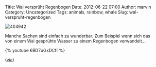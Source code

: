 Title: Wal versprüht Regenbogen
Date: 2012-06-22 07:00
Author: marvin
Category: Uncategorized
Tags: animals, rainbow, whale
Slug: wal-verspruht-regenbogen

![404942]({filename}/images/404942.png)

Manche Sachen sind einfach zu wunderbar. Zum Beispiel wenn sich das von
einem Wal gesprühte Wasser zu einem Regenbogen verwandelt...

{% youtube 6BD7uGxDCfI   %}

([via](http://www.doobybrain.com/2012/06/22/whale-blows-a-rainbow-in-nova-scotia/))

